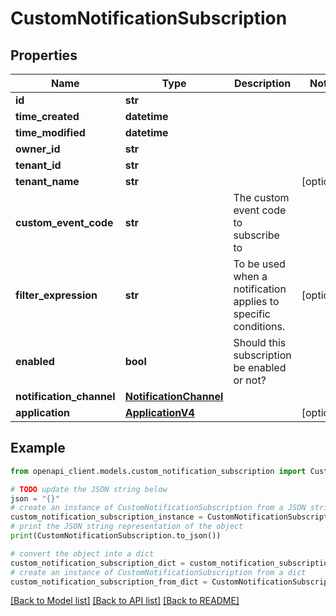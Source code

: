 # CustomNotificationSubscription


## Properties

Name | Type | Description | Notes
------------ | ------------- | ------------- | -------------
**id** | **str** |  | 
**time_created** | **datetime** |  | 
**time_modified** | **datetime** |  | 
**owner_id** | **str** |  | 
**tenant_id** | **str** |  | 
**tenant_name** | **str** |  | [optional] 
**custom_event_code** | **str** | The custom event code to subscribe to | 
**filter_expression** | **str** | To be used when a notification applies to specific conditions. | [optional] 
**enabled** | **bool** | Should this subscription be enabled or not? | 
**notification_channel** | [**NotificationChannel**](NotificationChannel.md) |  | 
**application** | [**ApplicationV4**](ApplicationV4.md) |  | [optional] 

## Example

```python
from openapi_client.models.custom_notification_subscription import CustomNotificationSubscription

# TODO update the JSON string below
json = "{}"
# create an instance of CustomNotificationSubscription from a JSON string
custom_notification_subscription_instance = CustomNotificationSubscription.from_json(json)
# print the JSON string representation of the object
print(CustomNotificationSubscription.to_json())

# convert the object into a dict
custom_notification_subscription_dict = custom_notification_subscription_instance.to_dict()
# create an instance of CustomNotificationSubscription from a dict
custom_notification_subscription_from_dict = CustomNotificationSubscription.from_dict(custom_notification_subscription_dict)
```
[[Back to Model list]](../README.md#documentation-for-models) [[Back to API list]](../README.md#documentation-for-api-endpoints) [[Back to README]](../README.md)


